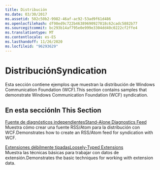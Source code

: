 ```yaml
---
title: Distribución
ms.date: 03/30/2017
ms.assetid: 502c50b2-9982-46af-ac92-53ad9f61d486
ms.openlocfilehash: df98ed9c722b46389690927818c62cadc5882b77
ms.sourcegitcommit: bc293b14af795e0e999e3304dd40c0222cf2ffe4
ms.translationtype: MT
ms.contentlocale: es-ES
ms.lasthandoff: 11/26/2020
ms.locfileid: "96293629"
---
```

# <a name="syndication"></a><span data-ttu-id="66dd6-102">Distribución</span><span class="sxs-lookup"><span data-stu-id="66dd6-102">Syndication</span></span>

<span data-ttu-id="66dd6-103">Esta sección contiene ejemplos que muestran la distribución de Windows Communication Foundation (WCF).</span><span class="sxs-lookup"><span data-stu-id="66dd6-103">This section contains samples that demonstrate Windows Communication Foundation (WCF) syndication.</span></span>  
  
## <a name="in-this-section"></a><span data-ttu-id="66dd6-104">En esta sección</span><span class="sxs-lookup"><span data-stu-id="66dd6-104">In This Section</span></span>  

 [<span data-ttu-id="66dd6-105">Fuente de diagnósticos independientes</span><span class="sxs-lookup"><span data-stu-id="66dd6-105">Stand-Alone Diagnostics Feed</span></span>](stand-alone-diagnostics-feed-sample.md)  
 <span data-ttu-id="66dd6-106">Muestra cómo crear una fuente RSS/Atom para la distribución con WCF.</span><span class="sxs-lookup"><span data-stu-id="66dd6-106">Demonstrates how to create an RSS/Atom feed for syndication with WCF.</span></span>  
  
 [<span data-ttu-id="66dd6-107">Extensiones débilmente tipadas</span><span class="sxs-lookup"><span data-stu-id="66dd6-107">Loosely-Typed Extensions</span></span>](loosely-typed-extensions-sample.md)  
 <span data-ttu-id="66dd6-108">Muestra las técnicas básicas para trabajar con datos de extensión.</span><span class="sxs-lookup"><span data-stu-id="66dd6-108">Demonstrates the basic techniques for working with extension data.</span></span>
